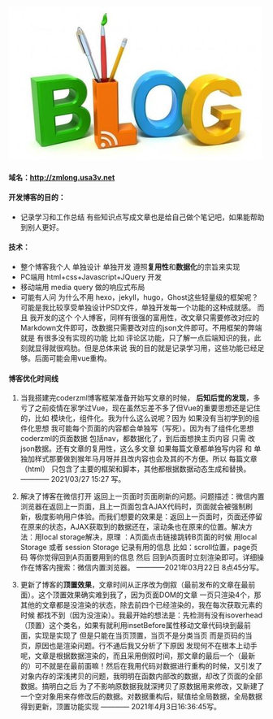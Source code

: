 ![](../../../image/about_me/article2.jpg)

#### 域名：http://zmlong.usa3v.net

#### 开发博客的目的：

- 记录学习和工作总结 有些知识点写成文章也是给自己做个笔记吧，如果能帮助到别人更好。

#### 技术：

- 整个博客我个人 单独设计 单独开发 遵照**复用性**和**数据化**的宗旨来实现
- PC端用 html+css+Javascript+JQuery 开发
- 移动端用 media query 做的响应式布局
- 可能有人问 为什么不用 hexo，jekyll，hugo，Ghost这些轻量级的框架呢？ 可能是我比较享受单独设计PSD文件，单独开发每一个功能的这种成就感。 而且 我开发的这个 个人博客，同样有很强的富用性，改文章只需要修改对应的Markdown文件即可，改数据只需要改对应的json文件即可。不用框架的弊端就是  有很多没有实现的功能 比如 评论区功能，只了解一点后端知识的我，此刻就显得就很鸡肋。但是总体来说 我的目的就是记录学习用，这些功能已经足够。后面可能会用vue重构。

#### 博客优化时间线

1. 当我搭建完coderzml博客框架准备开始写文章的时候， **后知后觉的发现**，多亏了之前疫情在家学过Vue，现在虽然忘差不多了但Vue的重要思想还是记住的，比如 模块化，组件化。我为什么这么说呢？因为 如果没有当初学到的组件化思想 我可能每个页面的内容都会单独写（写死）。因为有了组件化思想 coderzml的页面数据 包括nav，都数据化了，到后面想换主页内容 只需 改json数据。还有文章的复用性，这么多文章 如果每篇文章都单独写内容 和 单独加样式那要做到猴年马月呀并且改内容也会及其的不方便。所以 每篇文章（html） 只包含了主要的框架和脚本，其他都根据数据动态生成和替换。———— 2021/03/27 15:27 写。

   

2. 解决了博客在微信打开 返回上一页面时页面刷新的问题。问题描述：微信内置浏览器在返回上一页面，且上一页面包含AJAX代码时，页面就会被强制刷新，极度影响用户体验。而我们想要的效果是：返回上一页面时，页面还停留在原来的状态，AJAX获取到的数据还在，滚动条也在原来的位置。解决方法：用local storage解决，原理 ：A页面点击链接跳转B页面的时候 用local Storage 或者 session Storage 记录有用的信息 比如：scroll位置，page页码 等你觉得回到A页面要用到的信息 然后 回到A页面时立刻渲染即可。详细操作在博客内搜索：微信内置浏览器。 ————2021年03月22日 8点45分写。

   

3. 更新了博客的**顶置效果**，文章时间从正序改为倒叙（最前发布的文章在最前面）。这个顶置效果确实难到我了，因为页面DOM的文章 一页只渲染4个，那其他的文章都是没渲染的状态，除去前四个已经渲染的，我在每次获取元素的时候 都找不到（因为没渲染）。我最开始的想法是：先检测有没有isoverhead（顶置）这个类名，如果有就利用insetBefore属性移动文章代码块到最前面，实现是实现了 但是只能在当页顶置，当页不是分类当页 而是页码的当页，原因也是渲染问题。行不通后我又分析了下原因 发现何不在根本上动手呢，文章是根据数据渲染的，而且采用倒叙时间，那文章的最后一个（最新的）可不就是在最前面嘛！然后在我用代码对数据进行重构的时候，又引发了 对象内存的深浅拷贝的问题，我明明在函数内部改的数据，却改了页面的全部数据。搞明白之后 为了不影响原数据我就深拷贝了原数据用来修改，又新建了一个空对象用来存修改后的数据。对数据重构后，赋值给全局数据，全局数据得到更新，顶置功能实现 ———— 2021年4月3日16:36:45写。